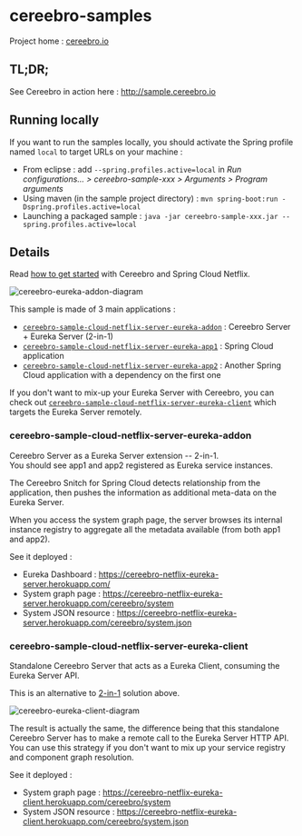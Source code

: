 # cereebro-samples

Project home : [cereebro.io](http://cereebro.io)

## TL;DR;

See Cereebro in action here : http://sample.cereebro.io


## Running locally

If you want to run the samples locally, you should activate the Spring profile named `local` to target URLs on your machine :

 * From eclipse : add `--spring.profiles.active=local` in _Run configurations... > cereebro-sample-xxx > Arguments > Program arguments_ 
 * Using maven (in the sample project directory) : `mvn spring-boot:run -Dspring.profiles.active=local`
 * Launching a packaged sample : `java -jar cereebro-sample-xxx.jar --spring.profiles.active=local`

## Details

Read [how to get started](https://github.com/cereebro/cereebro/wiki/Using-Cereebro-with-Spring-Cloud-Netflix-and-the-Eureka-Server) with Cereebro and Spring Cloud Netflix.

![cereebro-eureka-addon-diagram](https://cereebro.github.io/images/cereebro-eureka-addon.png)

This sample is made of 3 main applications :

 * [`cereebro-sample-cloud-netflix-server-eureka-addon`](#cereebro-sample-cloud-netflix-server-eureka-addon) : Cereebro Server + Eureka Server (2-in-1) 
 * [`cereebro-sample-cloud-netflix-server-eureka-app1`](https://cereebro-netflix-app1.herokuapp.com/cereebro/snitch) : Spring Cloud application
 * [`cereebro-sample-cloud-netflix-server-eureka-app2`](https://cereebro-netflix-app2.herokuapp.com/cereebro/snitch) : Another Spring Cloud application with a dependency on the first one

If you don't want to mix-up your Eureka Server with Cereebro, you can check out [`cereebro-sample-cloud-netflix-server-eureka-client`](#cereebro-sample-cloud-netflix-server-eureka-client) which targets the Eureka Server remotely.

### cereebro-sample-cloud-netflix-server-eureka-addon

Cereebro Server as a Eureka Server extension -- 2-in-1.  
You should see app1 and app2 registered as Eureka service instances. 

The Cereebro Snitch for Spring Cloud detects relationship from the application, 
then pushes the information as additional meta-data on the Eureka Server.

When you access the system graph page, the server browses its internal instance registry 
to aggregate all the metadata available (from both app1 and app2).

See it deployed :

 * Eureka Dashboard : https://cereebro-netflix-eureka-server.herokuapp.com/
 * System graph page : https://cereebro-netflix-eureka-server.herokuapp.com/cereebro/system
 * System JSON resource : https://cereebro-netflix-eureka-server.herokuapp.com/cereebro/system.json

### cereebro-sample-cloud-netflix-server-eureka-client

Standalone Cereebro Server that acts as a Eureka Client, 
consuming the Eureka Server API.  

This is an alternative to [2-in-1](#cereebro-sample-cloud-netflix-server-eureka-addon) solution above.   

![cereebro-eureka-client-diagram](https://cereebro.github.io/images/cereebro-eureka.png)

The result is actually the same, the difference being that this standalone Cereebro Server 
has to make a remote call to the Eureka Server HTTP API.  
You can use this strategy if you don't want to mix up your service registry and component graph resolution.

See it deployed : 

 * System graph page : https://cereebro-netflix-eureka-client.herokuapp.com/cereebro/system
 * System JSON resource : https://cereebro-netflix-eureka-client.herokuapp.com/cereebro/system.json

